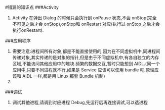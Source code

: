 #错漏的知识点
###Activity
1. Activity 在弹出 Dialog 的时候只会执行到 onPause 状态,不会 onStop(完全不可见之后才会 onStop),onStop和 onRestart 对应(执行过 onStop 之后才会执行onRestart).

###应用程序
1. 需要注意:进程间所有对象,都是不能直接使用的,因为在不同虚拟机中,同进程间传递对象,其实传递的是对象的指针,但是由于不同虚拟机中,有各自独立的内存区域,不能访问其他应用中的堆块.频繁的数据交互,暂时只能想到 AIDL.(同一个应用中,只要不同进程就不行,如果是 Service 应该可以使用 bundle 吧,原理应该和 AIDL 一样,都是用 Linux 那套 Bundle 机制)
2. 

###调试
1. 调试其他进程,请调到对应进程 Debug,先运行后再连接调试,可以选进程